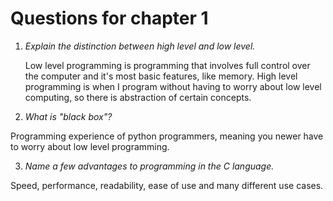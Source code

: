 # Questions for chapter 1

1. _Explain the distinction between high level and low level._

   Low level programming is programming that involves full control over the computer and it's most basic features, like memory. High level programming is when I program without having to worry about low level computing, so there is abstraction of certain concepts.

2. _What is "black box"?_

Programming experience of python programmers, meaning you newer have to worry about low level programming.

3. _Name a few advantages to programming in the C language._

Speed, performance, readability, ease of use and many different use cases.
